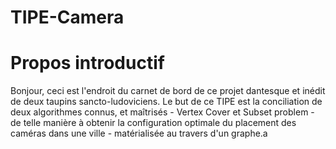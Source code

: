 # TIPE-Camera

# Propos introductif

Bonjour, ceci est l'endroit du carnet de bord de ce projet dantesque et inédit de deux taupins sancto-ludoviciens.
Le but de ce TIPE est la conciliation de deux algorithmes connus, et maîtrisés - Vertex Cover et Subset problem - de telle manière à obtenir la configuration
optimale du placement des caméras dans une ville - matérialisée au travers d'un graphe.a
